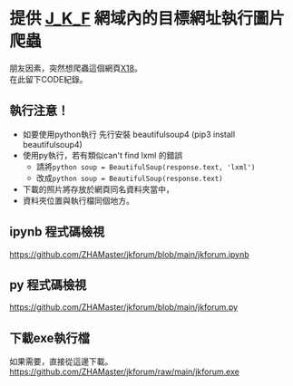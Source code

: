 # 提供 [J_K_F](https://www.jkforum.net/forum-234-1.html "此網址請三思後打開") 網域內的目標網址執行圖片爬蟲

朋友因素，突然想爬蟲這個網頁[X18](https://www.jkforum.net/thread-14377630-1-1.html "此網址請三思後打開")。  
在此留下CODE紀錄。  

## 執行注意！
  * 如要使用python執行 先行安裝 beautifulsoup4 (pip3 install beautifulsoup4)
  * 使用py執行，若有類似can't find lxml 的錯誤
      * 請將```python
            soup = BeautifulSoup(response.text, 'lxml')
            ```
      * 改成```python
            soup = BeautifulSoup(response.text)
            ```
  * 下載的照片將存放於網頁同名資料夾當中，  
  * 資料夾位置與執行檔同個地方。
  
## ipynb 程式碼檢視
  <https://github.com/ZHAMaster/jkforum/blob/main/jkforum.ipynb>

## py 程式碼檢視
  <https://github.com/ZHAMaster/jkforum/blob/main/jkforum.py>

## 下載exe執行檔
  如果需要，直接從這邊下載。
  <https://github.com/ZHAMaster/jkforum/raw/main/jkforum.exe>
